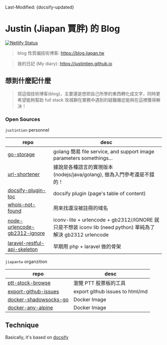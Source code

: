 Last-Modified: {docsify-updated}

# Justin (Jiapan 賈胖) 的 Blog

[![Netlify Status](https://api.netlify.com/api/v1/badges/8496fa5f-94d0-4288-9eb0-c05aa30faf5b/deploy-status)](https://app.netlify.com/sites/jiapan/deploys)

> blog 性質偏技術博客: https://blog.jiapan.tw

> 我的日記 (My diary): https://justintien.github.io

## 想到什麼記什麼

> 寫這個技術博客(blog)，主要還是想把自己所學的東西轉化成文字，同時更希望能夠幫助 full stack 攻城獅在實務中遇到的疑難雜症能夠在這裡獲得解決！

### Open Sources

`justintien` personnel

| repo | desc |
| --- | --- |
| [go-storage](https://github.com/justintien/go-storage) |golang 簡易 file service, and support image parameters somethings...|
| [url-shortener](https://github.com/justintien/url-shortener) |據說是各種語言的實現版本 (nodejs/java/golang), 做為入門參考還是不錯的！|
| [docsify-plugin-toc](https://github.com/justintien/docsify-plugin-toc) |docsify plugin (page's table of content) |
| [whois-not-found](https://github.com/justintien/whois-not-found) |用來找還沒被註冊的域名|
| [node-urlencode-gb2312-ignore](https://github.com/justintien/node-urlencode-gb2312-ignore) |iconv-lite + urlencode + gb2312//IGNORE 就只是不想装 iconv lib (need python) 單純為了解決 gb2312 urlencode|
| [laravel-restful-api-skeleton](https://github.com/justintien/laravel-restful-api-skeleton) |早期用 php + laravel 做的骨架|

`jiapantw` organzition

| repo | desc |
| --- | --- |
| [ptt-stock-browse](https://github.com/jiapantw/ptt-stock-browse) | 瀏覽 PTT 股票板的工具 |
| [export-github-issues](https://github.com/jiapantw/export-github-issues) |export github issues to html/md|
| [docker-shadowsocks-go](https://github.com/jiapantw/docker-shadowsocks-go) |Docker Image|
| [docker-any-alpine](https://github.com/jiapantw/docker-any-alpine/tree/master/curl) |Docker Image|

## Technique

Basically, it's based on [docsify](https://docsify.js.org)

[receive-sms]:https://receive-sms.com/
[receivefreesms]:http://receivefreesms.com/
[Receive SMS Online]:https://www.receivesmsonline.net/
[Free Online Phone]:https://www.freeonlinephone.org/
[Receive SMS Online]:http://receive-sms-online.com/
[Sellaite SMS Receiver]:http://sms.sellaite.com/
[Receive SMS Online for Free]:http://hs3x.com/
